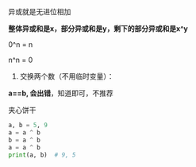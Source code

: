 异或就是无进位相加

**整体异或和是x，部分异或和是y，剩下的部分异或和是x^y**

0^n = n

n^n = 0

1. 交换两个数（不用临时变量）：

**a==b, 会出错**，知道即可，不推荐

夹心饼干
```python
a, b = 5, 9
a = a ^ b
b = a ^ b
a = a ^ b
print(a, b)  # 9, 5
```